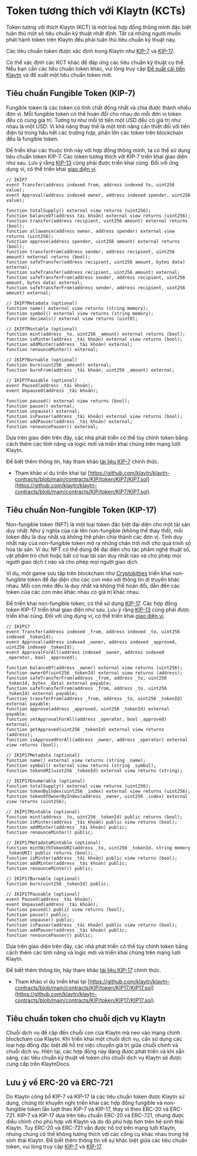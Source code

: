 # Token tương thích với Klaytn \(KCTs\)

Token tương với thích Klaytn (KCT) là một loại hợp đồng thông minh đặc biệt tuân thủ một số tiêu chuẩn kỹ thuật nhất định. Tất cả những người muốn phát hành token trên Klaytn đều phải tuân thủ tiêu chuẩn kỹ thuật này.

Các tiêu chuẩn token được xác định trong Klaytn như [KIP-7](https://kips.klaytn.foundation/KIPs/kip-7) và [KIP-17](https://kips.klaytn.foundation/KIPs/kip-17).

Có thể xác định các KCT khác để đáp ứng các tiêu chuẩn kỹ thuật cụ thể. Nếu bạn cần các tiêu chuẩn token khác, vui lòng truy cập [Đề xuất cải tiến Klaytn](https://github.com/klaytn/KIPs) và đề xuất một tiêu chuẩn token mới.

## Tiêu chuẩn Fungible Token \(KIP-7\) <a id="fungible-token-standard-kip-7"></a>

Fungible token là các token có tính chất đồng nhất và chia được thành nhiều đơn vị. Mỗi fungible token có thể hoán đổi cho nhau do mỗi đơn vị token đều có cùng giá trị. Tương tự như mỗi tờ tiền một USD đều có giá trị như nhau là một USD. Vì khả năng thay thế là một tính năng cần thiết đối với tiền điện tử trong hầu hết các trường hợp, phần lớn các token trên blockchain đều là fungible token.

Để triển khai các thuộc tính này với hợp đồng thông minh, ta có thể sử dụng tiêu chuẩn token KIP-7. Các token tương thích với KIP-7 triển khai giao diện như sau. Lưu ý rằng [KIP-13](https://kips.klaytn.foundation/KIPs/kip-13) cũng phải được triển khai cùng. Đối với ứng dụng ví, có thể triển khai [giao diện ví](https://kips.klaytn.foundation/KIPs/kip-7#wallet-interface).

```solidity
// IKIP7
event Transfer(address indexed from, address indexed to, uint256 value);
event Approval(address indexed owner, address indexed spender, uint256 value);

function totalSupply() external view returns (uint256);
function balanceOf(address tài khoản) external view returns (uint256);
function transfer(address recipient, uint256 amount) external returns (bool);
function allowance(address owner, address spender) external view returns (uint256);
function approve(address spender, uint256 amount) external returns (bool);
function transferFrom(address sender, address recipient, uint256 amount) external returns (bool);
function safeTransfer(address recipient, uint256 amount, bytes data) external;
function safeTransfer(address recipient, uint256 amount) external;
function safeTransferFrom(address sender, address recipient, uint256 amount, bytes data) external;
function safeTransferFrom(address sender, address recipient, uint256 amount) external;

// IKIP7Metadata (optional)
function name() external view returns (string memory);
function symbol() external view returns (string memory);
function decimals() external view returns (uint8);

// IKIP7Mintable (optional)
function mint(address _to, uint256 _amount) external returns (bool);
function isMinter(address _tài khoản) external view returns (bool);
function addMinter(address _tài khoản) external;
function renounceMinter() external;

// IKIP7Burnable (optional)
function burn(uint256 _amount) external;
function burnFrom(address _tài khoản, uint256 _amount) external;

// IKIP7Pausable (optional)
event Paused(address _tài khoản);
event Unpaused(address _tài khoản);

function paused() external view returns (bool);
function pause() external;
function unpause() external;
function isPauser(address _tài khoản) external view returns (bool);
function addPauser(address _tài khoản) external;
function renouncePauser() external;
```

Dựa trên giao diện trên đây, các nhà phát triển có thể tùy chỉnh token bằng cách thêm các tính năng và logic mới và triển khai chúng trên mạng lưới Klaytn.

Để biết thêm thông tin, hãy tham khảo [tài liệu KIP-7](https://kips.klaytn.foundation/KIPs/kip-7) chính thức.

* Tham khảo ví dụ triển khai tại [https://github.com/klaytn/klaytn-contracts/blob/main/contracts/KIP/token/KIP7/KIP7.sol](https://github.com/klaytn/klaytn-contracts/blob/main/contracts/KIP/token/KIP7/KIP7.sol).

## Tiêu chuẩn Non-fungible Token \(KIP-17\) <a id="non-fungible-token-standard-kip-17"></a>

Non-fungible token \(NFT\) là một loại token đặc biệt đại diện cho một tài sản duy nhất. Như ý nghĩa của cái tên non-fungible (không thể thay thế), mỗi token đều là duy nhất và không thể phân chia thành các đơn vị. Tính duy nhất này của non-fungible token mở ra những chân trời mới cho quá trình số hóa tài sản. Ví dụ: NFT có thể dùng để đại diện cho tác phẩm nghệ thuật số, vật phẩm trò chơi hoặc bất cứ loại tài sản duy nhất nào và cho phép mọi người giao dịch.t nào và cho phép mọi người giao dịch.

Ví dụ, một game sưu tập trên blockchain như [Cryptokitties](https://www.cryptokitties.co/) triển khai non-fungible token để đại diện cho các con mèo với thông tin di truyền khác nhau. Mỗi con mèo đều là duy nhất và không thể hoán đổi, dẫn đến các token của các con mèo khác nhau có giá trị khác nhau.

Để triển khai non-fungible token, có thể sử dụng [KIP-17](https://kips.klaytn.foundation/KIPs/kip-17). Các hợp đồng token KIP-17 triển khai giao diện như sau. Lưu ý rằng [KIP-13](https://kips.klaytn.foundation/KIPs/kip-13) cũng phải được triển khai cùng. Đối với ứng dụng ví, có thể triển khai [giao diện ví](https://kips.klaytn.foundation/KIPs/kip-17#wallet-interface).

```solidity
// IKIP17
event Transfer(address indexed _from, address indexed _to, uint256 indexed _tokenId);
event Approval(address indexed _owner, address indexed _approved, uint256 indexed _tokenId);
event ApprovalForAll(address indexed _owner, address indexed _operator, bool _approved);

function balanceOf(address _owner) external view returns (uint256);
function ownerOf(uint256 _tokenId) external view returns (address);
function safeTransferFrom(address _from, address _to, uint256 _tokenId, bytes _data) external payable;
function safeTransferFrom(address _from, address _to, uint256 _tokenId) external payable;
function transferFrom(address _from, address _to, uint256 _tokenId) external payable;
function approve(address _approved, uint256 _tokenId) external payable;
function setApprovalForAll(address _operator, bool _approved) external;
function getApproved(uint256 _tokenId) external view returns (address);
function isApprovedForAll(address _owner, address _operator) external view returns (bool);

// IKIP17Metadata (optional)
function name() external view returns (string _name);
function symbol() external view returns (string _symbol);
function tokenURI(uint256 _tokenId) external view returns (string);

// IKIP17Enumerable (optional)
function totalSupply() external view returns (uint256);
function tokenByIndex(uint256 _index) external view returns (uint256);
function tokenOfOwnerByIndex(address _owner, uint256 _index) external view returns (uint256);

// IKIP17Mintable (optional)
function mint(address _to, uint256 _tokenId) public returns (bool);
function isMinter(address _tài khoản) public view returns (bool);
function addMinter(address _tài khoản) public;
function renounceMinter() public;

// IKIP17MetadataMintable (optional)
function mintWithTokenURI(address _to, uint256 _tokenId, string memory _tokenURI) public returns (bool);
function isMinter(address _tài khoản) public view returns (bool);
function addMinter(address _tài khoản) public;
function renounceMinter() public;

// IKIP17Burnable (optional)
function burn(uint256 _tokenId) public;

// IKIP17Pausable (optional)
event Paused(address _tài khoản);
event Unpaused(address _tài khoản);
function paused() public view returns (bool);
function pause() public;
function unpause() public;
function isPauser(address _tài khoản) public view returns (bool);
function addPauser(address _tài khoản) public;
function renouncePauser() public;
```

Dựa trên giao diện trên đây, các nhà phát triển có thể tùy chỉnh token bằng cách thêm các tính năng và logic mới và triển khai chúng trên mạng lưới Klaytn.

Để biết thêm thông tin, hãy tham khảo [tài liệu KIP-17](https://kips.klaytn.foundation/KIPs/kip-17) chính thức.

* Tham khảo ví dụ triển khai tại [https://github.com/klaytn/klaytn-contracts/blob/main/contracts/KIP/token/KIP17/KIP17.sol](https://github.com/klaytn/klaytn-contracts/blob/main/contracts/KIP/token/KIP17/KIP17.sol).

## Tiêu chuẩn token cho chuỗi dịch vụ Klaytn <a id="token-standards-for-klaytn-service-chain"></a>

Chuỗi dịch vụ đề cập đến chuỗi con của Klaytn mà neo vào mạng chính blockchain của Klaytn. Khi triển khai một chuỗi dịch vụ, cần sử dụng các loại hợp đồng đặc biệt để hỗ trợ việc chuyển giá trị giữa chuỗi chính và chuỗi dịch vụ. Hiện tại, các hợp đồng này đang được phát triển và khi sẵn sàng, các tiêu chuẩn kỹ thuật về token cho chuỗi dịch vụ Klaytn sẽ được cung cấp trên KlaytnDocs.

## Lưu ý về ERC-20 và ERC-721 <a id="notes-on-erc-20-and-erc-721"></a>
Do Klaytn công bố KIP-7 và KIP-17 là các tiêu chuẩn token được Klaytn sử dụng, chúng tôi khuyến nghị triển khai các hợp đồng fungible và non-fungible token lần lượt theo KIP-7 và KIP-17, thay vì theo ERC-20 và ERC-721. KIP-7 và KIP-17 dựa trên tiêu chuẩn ERC-20 và ERC-721, nhưng được điều chỉnh cho phù hợp với Klaytn và do đó phù hợp hơn trên hệ sinh thái Klaytn. Tuy ERC-20 và ERC-721 vẫn được hỗ trợ trên mạng lưới Klaytn, nhưng chúng có thể không tương thích với các công cụ khác nhau trong hệ sinh thái Klaytn. Để biết thêm thông tin về sự khác biệt giữa các tiêu chuẩn token, vui lòng truy cập [KIP-7](https://kips.klaytn.foundation/KIPs/kip-7#differences-with-erc-20) và [KIP-17](https://kips.klaytn.foundation/KIPs/kip-17#differences-from-erc-721).
